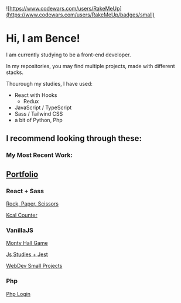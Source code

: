 ![https://www.codewars.com/users/RakeMeUp](https://www.codewars.com/users/RakeMeUp/badges/small)

# Hi, I am Bence!

I am currently studying to be a front-end developer.

In my repositories, you may find multiple projects, made with different stacks.

Thourough my studies, I have used:
- React with Hooks
  - Redux
- JavaScript / TypeScript
- Sass / Tailwind CSS
- a bit of Python, Php

## I recommend looking through these:

### My Most Recent Work:
 [Portfolio](https://bespoke-naiad-5a277a.netlify.app/)
---

### React + Sass

  [Rock, Paper, Scissors](https://github.com/RakeMeUp/RoPaSci)

  [Kcal Counter](https://github.com/RakeMeUp/Kcal-Counter)
 
### VanillaJS

  [Monty Hall Game](https://github.com/RakeMeUp/MontyHall)

  [Js Studies + Jest](https://github.com/RakeMeUp/JS-exercises)

  [WebDev Small Projects](https://github.com/RakeMeUp/WebDevProjects)

### Php
  [Php Login](https://github.com/RakeMeUp/php-login)
